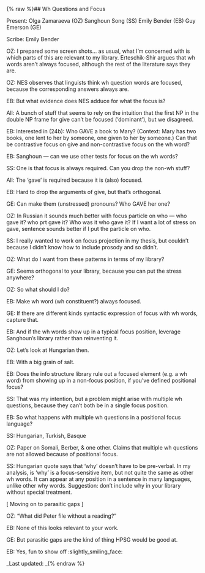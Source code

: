 {% raw %}## Wh Questions and Focus

Present: Olga Zamaraeva (OZ) Sanghoun Song (SS) Emily Bender (EB) Guy
Emerson (GE)

Scribe: Emily Bender

OZ: I prepared some screen shots… as usual, what I’m concerned with is
which parts of this are relevant to my library. Erteschik-Shir argues
that wh words aren’t always focused, although the rest of the literature
says they are.

OZ: NES observes that linguists think wh question words are focused,
because the corresponding answers always are.

EB: But what evidence does NES adduce for what the focus is?

All: A bunch of stuff that seems to rely on the intuition that the first
NP in the double NP frame for give can’t be focused (‘dominant’), but we
disagreed.

EB: Interested in (24b): Who GAVE a book to Mary? (Context: Mary has two
books, one lent to her by someone, one given to her by someone.) Can
that be contrastive focus on give and non-contrastive focus on the wh
word?

EB: Sanghoun — can we use other tests for focus on the wh words?

SS: One is that focus is always required. Can you drop the non-wh stuff?

All: The ‘gave’ is required because it is (also) focused.

EB: Hard to drop the arguments of give, but that’s orthogonal.

GE: Can make them (unstressed) pronouns? Who GAVE her one?

OZ: In Russian it sounds much better with focus particle on who — who
gave it? who prt gave it? Who was it who gave it? If I want a lot of
stress on gave, sentence sounds better if I put the particle on who.

SS: I really wanted to work on focus projection in my thesis, but
couldn’t because I didn’t know how to include prosody and so didn’t.

OZ: What do I want from these patterns in terms of my library?

GE: Seems orthogonal to your library, because you can put the stress
anywhere?

OZ: So what should I do?

EB: Make wh word (wh constituent?) always focused.

GE: If there are different kinds syntactic expression of focus with wh
words, capture that.

EB: And if the wh words show up in a typical focus position, leverage
Sanghoun’s library rather than reinventing it.

OZ: Let’s look at Hungarian then.

EB: With a big grain of salt.

EB: Does the info structure library rule out a focused element (e.g. a
wh word) from showing up in a non-focus position, if you’ve defined
positional focus?

SS: That was my intention, but a problem might arise with multiple wh
questions, because they can’t both be in a single focus position.

EB: So what happens with multiple wh questions in a positional focus
language?

SS: Hungarian, Turkish, Basque

OZ: Paper on Somali, Berber, & one other. Claims that multiple wh
questions are not allowed because of positional focus.

SS: Hungarian quote says that ‘why’ doesn’t have to be pre-verbal. In my
analysis, is ‘why’ is a focus-sensitive item, but not quite the same as
other wh words. It can appear at any position in a sentence in many
languages, unlike other why words. Suggestion: don’t include why in your
library without special treatment.

\[ Moving on to parasitic gaps \]

OZ: “What did Peter file without a reading?”

EB: None of this looks relevant to your work.

GE: But parasitic gaps are the kind of thing HPSG would be good at.

EB: Yes, fun to show off :slightly\_smiling\_face:

_Last updated: _{% endraw %}